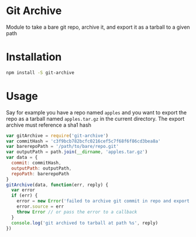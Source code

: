 # Git Archive

Module to take a bare git repo, archive it, and export it as a tarball to a given path

# Installation

```bash
npm install -S git-archive
```

# Usage

Say for example you have a repo named `apples` and you want to export the repo as a tarball named `apples.tar.gz` in the current directory. The export archive must reference a sha1 hash

```javascript
var gitArchive = require('git-archive')
var commitHash = 'c3f9bcb782bcfc0216cef5c7f68f6f86cd3bea8a'
var barerepoPath = '/path/to/bare/repo.git'
var outputPath = path.join(__dirname, 'apples.tar.gz')
var data = {
  commit: commitHash,
  outputPath: outputPath,
  repoPath: barerepoPath
}
gitArchive(data, function(err, reply) {
  var error
  if (err) {
    error = new Error('failed to archive git commit in repo and export as a tarball')
    error.source = err
    throw Error // or pass the error to a callback
  }
  console.log('git archived to tarball at path %s', reply)
})
```



